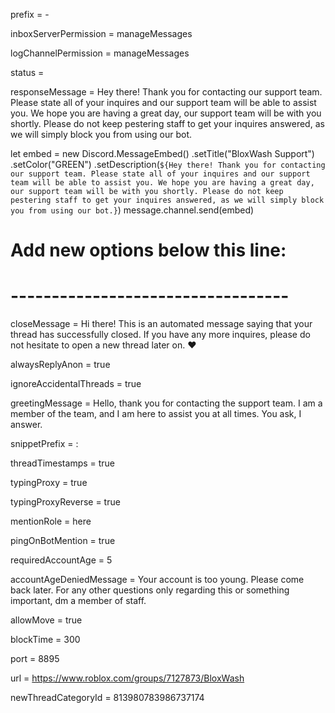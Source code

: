prefix = -

inboxServerPermission = manageMessages

logChannelPermission = manageMessages

status = 

responseMessage = Hey there! Thank you for contacting our support team. Please state all of your inquires and our support team will be able to assist you. We hope you are having a great day, our support team will be with you shortly. Please do not keep pestering staff to get your inquires answered, as we will simply block you from using our bot.

let embed = new Discord.MessageEmbed()
    .setTitle("BloxWash Support")
    .setColor("GREEN")
    .setDescription(`${Hey there! Thank you for contacting our support team. Please state all of your inquires and our support team will be able to assist you. We hope you are having a great day, our support team will be with you shortly. Please do not keep pestering staff to get your inquires answered, as we will simply block you from using our bot.}`)
    message.channel.send(embed)

# Add new options below this line:
# ----------------------------------

closeMessage = Hi there! This is an automated message saying that your thread has successfully closed. If you have any more inquires, please do not hesitate to open a new thread later on. :heart:
 
alwaysReplyAnon = true

ignoreAccidentalThreads	= true

greetingMessage = Hello, thank you for contacting the support team. I am a member of the team, and I am here to assist you at all times. You ask, I answer.

snippetPrefix = :

threadTimestamps = true

typingProxy = true

typingProxyReverse = true

mentionRole = here

pingOnBotMention = true

requiredAccountAge = 5

accountAgeDeniedMessage = Your account is too young. Please come back later. For any other questions only regarding this or something important, dm a member of staff.

allowMove = true

blockTime = 300

port = 8895

url = https://www.roblox.com/groups/7127873/BloxWash

newThreadCategoryId = 813980783986737174
